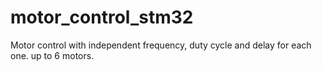 # motor_control_stm32
  Motor control with independent frequency, duty cycle and delay for each one. up to 6 motors.
